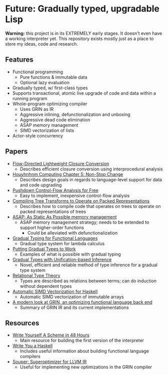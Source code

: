 # Future: Gradually typed, upgradable Lisp

**Warning:** this project is in its EXTREMELY early stages. It doesn't even have a working interpreter yet. This repository exists mostly just as a place to store my ideas, code and research.

## Features
- Functional programming
  - Pure functions & immutable data
  - Optional lazy evaluation
- Gradually typed, w/ first-class types
- Supports transactional, atomic live upgrade of code and data within a running program
- Whole-program optimizing compiler
  - Uses GRIN as IR
  - Aggressive inlining, defunctionalization and unboxing
  - Aggressive dead code elimination
  - ASAP memory management
  - SIMD vectorization of lists
- Actor-style concurrency

## Papers
- [Flow-Directed Lightweight Closure Conversion](./papers/fdlcc.pdf)
  - Describes efficient closure conversion using interprocedural analysis
- [Houyhnhnm Computing Chapter 5: Non-Stop Change](https://ngnghm.github.io/blog/2015/09/08/chapter-5-non-stop-change/)
  - Describes design goals in regards to language-level support for data and code upgrading
- [Pushdown Control-Flow Analysis for Free](./papers/1507.03137.pdf)
  - Easy to implement, inexpensive control-flow analysis
- [Compiling Tree Transforms to Operate on Packed Representations](./papers/LIPIcs-ECOOP-2017-26.pdf)
  - Describes how to compile code that operates on trees to operate on packed representations of trees
- [ASAP: As Static As Possible memory management](./papers/UCAM-CL-TR-908.pdf)
  - ASAP memory management strategy; needs to be extended to support higher-order functions
    - Could be alleviated with defunctionalization
- [Gradual Typing for Functional Languages](./papers/13-siek.pdf)
  - Gradual type system for lambda calculus
- [Putting Gradual Types to Work](./papers/2101.12299.pdf)
  - Examples of what is possible with gradual typing
- [Gradual Types with Unification-based Inference](./papers/dls08igtlc.pdf)
  - Novel, efficient and reliable method of type inference for a gradual type system
- [Relational Type Theory](./papers/2101.09655.pdf)
  - Types are described as relations between terms; can do induction without dependent types
- [Automatic SIMD Vectorization for Haskell](./papers/vectorization-haskell.pdf)
  - Automatic SIMD vectorization of immutable arrays
- [A modern look at GRIN, an optimizing functional language back end](./papers/main.pdf)
  - Summary of GRIN IR and its current implementations

## Resources
- [Write Yourself A Scheme in 48 Hours](https://en.wikibooks.org/wiki/Write_Yourself_a_Scheme_in_48_Hours)
  - Main resource for building the first version of the interpreter
- [Write You a Haskell](http://dev.stephendiehl.com/fun/index.html)
  - Includes useful information about building functional language compilers
- [Souper: Superoptimizer for LLVM IR](https://github.com/google/souper)
  - Useful for implementing new optimizations in the GRIN compiler
